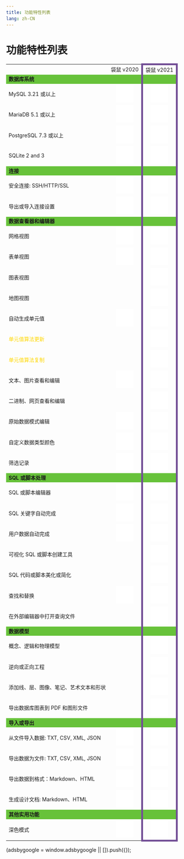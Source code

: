 ```yaml
---
title: 功能特性列表
lang: zh-CN
---
```


# 功能特性列表
<div>
    <table>
        <tbody>
            <tr>
                <td>&nbsp;</td>
                <td>袋鼠 v2020</td>
                <td style="border-top: 5px solid #734f96; border-left: 5px solid #734f96; border-right: 5px solid #734f96;">袋鼠 v2021</td>
            </tr>
            <!--section-->
            <tr style="background-color: #67C23A;">
                <td><b>数据库系统</b></td>
                <td></td>
                <td style="text-align: center; border-left: 5px solid #734f96; border-right: 5px solid #734f96;"></td>
            </tr>
            <tr>
                <td>MySQL 3.21 或以上</td>
                <td style="text-align: center;"><img src="/images/icon-check.svg"></td>
                <td style="text-align: center; border-left: 5px solid #734f96; border-right: 5px solid #734f96;"><img src="/images/icon-check.svg"></td>
            </tr>
            <tr>
                <td>MariaDB 5.1 或以上</td>
                <td style="text-align: center;"><img src="/images/icon-check.svg"></td>
                <td style="text-align: center; border-left: 5px solid #734f96; border-right: 5px solid #734f96;"><img src="/images/icon-check.svg"></td>
            </tr>
            <!--tr>
                <td>MongoDB 3.0 或以上</td>
                <td style="text-align: center;"><img src="/images/icon-check.svg"></td>
                <td style="text-align: center; border-left: 5px solid #734f96; border-right: 5px solid #734f96;"><img src="/images/icon-check.svg"></td>
            </tr>
            <tr>
                <td>Oracle 8.1 或以上 ( macOS Edition starts from Oracle 9i )</td>
                <td style="text-align: center;"><img src="/images/icon-check.svg"></td>
                <td style="text-align: center; border-left: 5px solid #734f96; border-right: 5px solid #734f96;"><img src="/images/icon-check.svg"></td>
            </tr-->
            <tr>
                <td>PostgreSQL 7.3 或以上</td>
                <td style="text-align: center;"><img src="/images/icon-check.svg"></td>
                <td style="text-align: center; border-left: 5px solid #734f96; border-right: 5px solid #734f96;"><img src="/images/icon-check.svg"></td>
            </tr>
            <tr>
                <td>SQLite 2 and 3</td>
                <td style="text-align: center;"><img src="/images/icon-check.svg"></td>
                <td style="text-align: center; border-left: 5px solid #734f96; border-right: 5px solid #734f96;"><img src="/images/icon-check.svg"></td>
            </tr>
            <!--tr>
                <td>SQL Server 2000 或以上</td>
                <td style="text-align: center;"><img src="/images/icon-check.svg"></td>
                <td style="text-align: center; border-left: 5px solid #734f96; border-right: 5px solid #734f96;"><img src="/images/icon-check.svg"></td>
            </tr>
            <tr>
                <td>Amazon RDS、Amazon Aurora、Amazon Redshift、Microsoft Azure、Oracle Cloud、Google Cloud、阿里云、腾讯云、 MongoDB Atlas、华为云</td>
                <td style="text-align: center;"><img src="/images/icon-check.svg"></td>
                <td style="text-align: center; border-left: 5px solid #734f96; border-right: 5px solid #734f96;"><img src="/images/icon-check.svg"></td>
            </tr-->
            <!--section-->
            <!--section-->
            <tr style="background-color: #67C23A;">
                <td><b>连接</b></td>
                <td></td>
                <td style="text-align: center; border-left: 5px solid #734f96; border-right: 5px solid #734f96;"></td>
            </tr>
            <tr>
                <td>安全连接: SSH/HTTP/SSL</td>
                <td style="text-align: center;"><img src="/images/icon-check.svg"></td>
                <td style="text-align: center; border-left: 5px solid #734f96; border-right: 5px solid #734f96;"><img src="/images/icon-check.svg"></td>
            </tr>
            <!--tr>
                <td>PAM 和 GSSAPI 验证</td>
                <td style="text-align: center;"><img src="/images/icon-check.svg"></td>
                <td style="text-align: center; border-left: 5px solid #734f96; border-right: 5px solid #734f96;"><img src="/images/icon-check.svg"></td>
            </tr>
            <tr>
                <td>Kerberos 和 LDAP 验证</td>
                <td style="text-align: center;"><img src="/images/icon-check.svg"></td>
                <td style="text-align: center; border-left: 5px solid #734f96; border-right: 5px solid #734f96;"><img src="/images/icon-check.svg"></td>
            </tr>
            <tr>
                <td>x.509 证书验证</td>
                <td style="text-align: center;"><img src="/images/icon-check.svg"></td>
                <td style="text-align: center; border-left: 5px solid #734f96; border-right: 5px solid #734f96;"><img src="/images/icon-check.svg"></td>
            </tr-->              
            <tr>
                <td>导出或导入连接设置</td>
                <td style="text-align: center;"><img src="/images/icon-check.svg"></td>
                <td style="text-align: center; border-left: 5px solid #734f96; border-right: 5px solid #734f96;"><img src="/images/icon-check.svg"></td>
            </tr>
            <!--section-->
            <!--tr style="background-color: #67C23A;">
                <td><b>云端支持</b></td>
                <td></td>
                <td style="text-align: center; border-left: 5px solid #734f96; border-right: 5px solid #734f96;"></td>
            </tr>
            <tr>
                <td>协同合作：创建项目、添加成员</td>
                <td style="text-align: center;"><img src="/images/icon-check.svg"></td>
                <td style="text-align: center; border-left: 5px solid #734f96; border-right: 5px solid #734f96;"><img src="/images/icon-check.svg"></td>
            </tr>
            <tr>
                <td>同步连接和查询</td>
                <td style="text-align: center;"><img src="/images/icon-check.svg"></td>
                <td style="text-align: center; border-left: 5px solid #734f96; border-right: 5px solid #734f96;"><img src="/images/icon-check.svg"></td>
            </tr>
            <tr>
                <td>同步模型和虚拟组</td>
                <td style="text-align: center;"><img src="/images/icon-check.svg"></td>
                <td style="text-align: center; border-left: 5px solid #734f96; border-right: 5px solid #734f96;"><img src="/images/icon-check.svg"></td>
            </tr-->
            <!--section-->
            <!--section-->
            <tr style="background-color: #67C23A;">
                <td><b>数据查看器和编辑器</b></td>
                <td></td>
                <td style="text-align: center; border-left: 5px solid #734f96; border-right: 5px solid #734f96;"></td>
            </tr>
            <tr>
                <td>网格视图</td>
                <td style="text-align: center;"><img src="/images/icon-check.svg"></td>
                <td style="text-align: center; border-left: 5px solid #734f96; border-right: 5px solid #734f96;"><img src="/images/icon-check.svg"></td>
            </tr>
            <tr>
                <td>表单视图</td>
                <td style="text-align: center;"><img src="/images/icon-check.svg"></td>
                <td style="text-align: center; border-left: 5px solid #734f96; border-right: 5px solid #734f96;"><img src="/images/icon-check.svg"></td>
            </tr>
            <tr>
                <td>图表视图</td>
                <td style="text-align: center;"><img src=""></td>
                <td style="text-align: center; border-left: 5px solid #734f96; border-right: 5px solid #734f96;"><img src="/images/icon-check.svg"></td>
            </tr>
            <tr>
                <td>地图视图</td>
                <td style="text-align: center;"><img src=""></td>
                <td style="text-align: center; border-left: 5px solid #734f96; border-right: 5px solid #734f96;"><img src="/images/icon-check.svg"></td>
            </tr>
            <tr>
                <td>自动生成单元值</td>
                <td style="text-align: center;"><img src="/images/icon-check.svg"></td>
                <td style="text-align: center; border-left: 5px solid #734f96; border-right: 5px solid #734f96;"><img src="/images/icon-check.svg"></td>
            </tr>
            <tr>
                <td style="color: #ffd700;">单元值算法更新</td>
                <td style="text-align: center;"><img src=""></td>
                <td style="text-align: center; border-left: 5px solid #734f96; border-right: 5px solid #734f96;"><img src="/images/icon-check.svg"></td>
            </tr>
            <tr>
                <td style="color: #ffd700;">单元值算法复制</td>
                <td style="text-align: center;"><img src=""></td>
                <td style="text-align: center; border-left: 5px solid #734f96; border-right: 5px solid #734f96;"><img src="/images/icon-check.svg"></td>
            </tr>
            <tr>
                <td>文本、图片查看和编辑</td>
                <td style="text-align: center;"><img src="/images/icon-check.svg"></td>
                <td style="text-align: center; border-left: 5px solid #734f96; border-right: 5px solid #734f96;"><img src="/images/icon-check.svg"></td>
            </tr>
            <tr>
                <td>二进制、网页查看和编辑</td>
                <td style="text-align: center;"><img src=""></td>
                <td style="text-align: center; border-left: 5px solid #734f96; border-right: 5px solid #734f96;"><img src="/images/icon-check.svg"></td>
            </tr>
            <tr>
                <td>原始数据模式编辑</td>
                <td style="text-align: center;"><img src="/images/icon-check.svg"></td>
                <td style="text-align: center; border-left: 5px solid #734f96; border-right: 5px solid #734f96;"><img src="/images/icon-check.svg"></td>
            </tr>
            <!--tr>
                <td>Data Validation</td>
                <td style="text-align: center;"><img src="/images/icon-check.svg"></td>
                <td style="text-align: center; border-left: 5px solid #734f96; border-right: 5px solid #734f96;"><img src="/images/icon-check.svg"></td>
            </tr-->
            <tr>
                <td>自定义数据类型颜色</td>
                <td style="text-align: center;"><img src="/images/icon-check.svg"></td>
                <td style="text-align: center; border-left: 5px solid #734f96; border-right: 5px solid #734f96;"><img src="/images/icon-check.svg"></td>
            </tr>              
            <!--tr>
                <td>Find and replace</td>
                <td style="text-align: center;"><img src="/images/icon-check.svg"></td>
                <td style="text-align: center; border-left: 5px solid #734f96; border-right: 5px solid #734f96;"><img src="/images/icon-check.svg"></td>
            </tr-->
            <tr>
                <td>筛选记录</td>
                <td style="text-align: center;"><img src="/images/icon-check.svg"></td>
                <td style="text-align: center; border-left: 5px solid #734f96; border-right: 5px solid #734f96;"><img src="/images/icon-check.svg"></td>
            </tr>
            <!--section-->
            <!--section-->
            <tr style="background-color: #67C23A;">
                <td><b>SQL 或脚本处理</b></td>
                <td></td>
                <td style="text-align: center; border-left: 5px solid #734f96; border-right: 5px solid #734f96;"></td>
            </tr>
            <!--tr>
                <td>PL/SQL and PL/PGSQL Debugger</td>
                <td style="text-align: center;"><img src="/images/icon-check.svg"></td>
                <td style="text-align: center; border-left: 5px solid #734f96; border-right: 5px solid #734f96;"><img src="/images/icon-check.svg"></td>
            </tr-->
            <tr>
                <td>SQL 或脚本编辑器</td>
                <td style="text-align: center;"><img src="/images/icon-check.svg"></td>
                <td style="text-align: center; border-left: 5px solid #734f96; border-right: 5px solid #734f96;"><img src="/images/icon-check.svg"></td>
            </tr>
            <tr>
                <td>SQL 关键字自动完成</td>
                <td style="text-align: center;"><img src="/images/icon-check.svg"></td>
                <td style="text-align: center; border-left: 5px solid #734f96; border-right: 5px solid #734f96;"><img src="/images/icon-check.svg"></td>
            </tr>
            <tr>
                <td>用户数据自动完成</td>
                <td style="text-align: center;"><img src="/images/icon-check.svg"></td>
                <td style="text-align: center; border-left: 5px solid #734f96; border-right: 5px solid #734f96;"><img src="/images/icon-check.svg"></td>
            </tr>
            <tr>
                <td>可视化 SQL 或脚本创建工具</td>
                <td style="text-align: center;"><img src=""></td>
                <td style="text-align: center; border-left: 5px solid #734f96; border-right: 5px solid #734f96;"><img src="/images/icon-check.svg"></td>
            </tr>
            <!--tr>
                <td>查找创建工具</td>
                <td style="text-align: center;"><img src="/images/icon-check.svg"></td>
                <td style="text-align: center; border-left: 5px solid #734f96; border-right: 5px solid #734f96;"><img src="/images/icon-check.svg"></td>
            </tr>
            <tr>
                <td>聚合创建工具</td>
                <td style="text-align: center;"><img src="/images/icon-check.svg"></td>
                <td style="text-align: center; border-left: 5px solid #734f96; border-right: 5px solid #734f96;"><img src="/images/icon-check.svg"></td>
            </tr>              
            <tr>
                <td>代码段和自动完成代码</td>
                <td style="text-align: center;"><img src="/images/icon-check.svg"></td>
                <td style="text-align: center; border-left: 5px solid #734f96; border-right: 5px solid #734f96;"><img src="/images/icon-check.svg"></td>
            </tr-->
            <tr>
                <td>SQL 代码或脚本美化或简化</td>
                <td style="text-align: center;"><img src=""></td>
                <td style="text-align: center; border-left: 5px solid #734f96; border-right: 5px solid #734f96;"><img src="/images/icon-check.svg"></td>
            </tr>
            <tr>
                <td>查找和替换</td>
                <td style="text-align: center;"><img src="/images/icon-check.svg"></td>
                <td style="text-align: center; border-left: 5px solid #734f96; border-right: 5px solid #734f96;"><img src="/images/icon-check.svg"></td>
            </tr>
            <!--tr>
                <td>创建参数查询</td>
                <td style="text-align: center;"><img src="/images/icon-check.svg"></td>
                <td style="text-align: center; border-left: 5px solid #734f96; border-right: 5px solid #734f96;"><img src="/images/icon-check.svg"></td>
            </tr-->
            <tr>
                <td>在外部编辑器中打开查询文件</td>
                <td style="text-align: center;"><img src=""></td>
                <td style="text-align: center; border-left: 5px solid #734f96; border-right: 5px solid #734f96;"><img src="/images/icon-check.svg"></td>
            </tr>
            <!--tr>
                <td>控制台界面</td>
                <td style="text-align: center;"><img src="/images/icon-check.svg"></td>
                <td style="text-align: center; border-left: 5px solid #734f96; border-right: 5px solid #734f96;"><img src="/images/icon-check.svg"></td>
            </tr-->
            <!--section-->
            <!--section-->
            <!--tr style="background-color: #67C23A;">
                <td><b>数据可视化</b></td>
                <td></td>
                <td style="text-align: center; border-left: 5px solid #734f96; border-right: 5px solid #734f96;"></td>
            </tr>
            <tr>
                <td>支持多种图表类型</td>
                <td style="text-align: center;"><img src="/images/icon-check.svg"></td>
                <td style="text-align: center; border-left: 5px solid #734f96; border-right: 5px solid #734f96;"><img src="/images/icon-check.svg"></td>
            </tr>
            <tr>
                <td>可视化实时数据</td>
                <td style="text-align: center;"><img src="/images/icon-check.svg"></td>
                <td style="text-align: center; border-left: 5px solid #734f96; border-right: 5px solid #734f96;"><img src="/images/icon-check.svg"></td>
            </tr-->
            <!--section-->
            <!--section-->
            <tr style="background-color: #67C23A;">
                <td><b>数据模型</b></td>
                <td></td>
                <td style="text-align: center; border-left: 5px solid #734f96; border-right: 5px solid #734f96;"></td>
            </tr>
            <tr>
                <td>概念、逻辑和物理模型</td>
                <td style="text-align: center;"></td>
                <td style="text-align: center; border-left: 5px solid #734f96; border-right: 5px solid #734f96;"><img src="/images/icon-check.svg"></td>
            </tr>
            <tr>
                <td>逆向或正向工程</td>
                <td style="text-align: center;"></td>
                <td style="text-align: center; border-left: 5px solid #734f96; border-right: 5px solid #734f96;"><img src="/images/icon-check.svg"></td>
            </tr>
            <!--tr>
                <td>自动布局</td>
                <td style="text-align: center;"></td>
                <td style="text-align: center; border-left: 5px solid #734f96; border-right: 5px solid #734f96;"><img src="/images/icon-check.svg"></td>
            </tr-->
            <tr>
                <td>添加线、层、图像、笔记、艺术文本和形状</td>
                <td style="text-align: center;"></td>
                <td style="text-align: center; border-left: 5px solid #734f96; border-right: 5px solid #734f96;"><img src="/images/icon-check.svg"></td>
            </tr>
            <tr>
                <td>导出数据库图表到 PDF 和图形文件</td>
                <td style="text-align: center;"></td>
                <td style="text-align: center; border-left: 5px solid #734f96; border-right: 5px solid #734f96;"><img src="/images/icon-check.svg"></td>
            </tr>
            <!--section-->
            <!--section-->
            <tr style="background-color: #67C23A;">
                <td><b>导入或导出</b></td>
                <td></td>
                <td style="text-align: center; border-left: 5px solid #734f96; border-right: 5px solid #734f96;"></td>
            </tr>
            <tr>
                <td>从文件导入数据: TXT, CSV, XML, JSON</td>
                <td style="text-align: center;"><img src="/images/icon-check.svg"></td>
                <td style="text-align: center; border-left: 5px solid #734f96; border-right: 5px solid #734f96;"><img src="/images/icon-check.svg"></td>
            </tr>
            <tr>
                <td>导出数据为文件: TXT, CSV, XML, JSON</td>
                <td style="text-align: center;"><img src="/images/icon-check.svg"></td>
                <td style="text-align: center; border-left: 5px solid #734f96; border-right: 5px solid #734f96;"><img src="/images/icon-check.svg"></td>
            </tr>
            <!--tr>
                <td>导入或导出数据 - 最普及的格式：DBF 等</td>
                <td style="text-align: center;"><img src="/images/icon-check.svg"></td>
                <td style="text-align: center; border-left: 5px solid #734f96; border-right: 5px solid #734f96;"><img src="/images/icon-check.svg"></td>
            </tr>
            <tr>
                <td>从 ODBC、MS Excel、MS Access 导入数据</td>
                <td style="text-align: center;"><img src="/images/icon-check.svg"></td>
                <td style="text-align: center; border-left: 5px solid #734f96; border-right: 5px solid #734f96;"><img src="/images/icon-check.svg"></td>
            </tr>
            <tr>
                <td>导出数据到 MS Excel</td>
                <td style="text-align: center;"><img src="/images/icon-check.svg"></td>
                <td style="text-align: center; border-left: 5px solid #734f96; border-right: 5px solid #734f96;"><img src="/images/icon-check.svg"></td>
            </tr-->
            <tr>
                <td>导出数据到格式：Markdown、HTML</td>
                <td style="text-align: center;"><img src="/images/icon-check.svg"></td>
                <td style="text-align: center; border-left: 5px solid #734f96; border-right: 5px solid #734f96;"><img src="/images/icon-check.svg"></td>
            </tr>
            <tr>
                <td>生成设计文档: Markdown、HTML</td>
                <td style="text-align: center;"><img src="/images/icon-check.svg"></td>
                <td style="text-align: center; border-left: 5px solid #734f96; border-right: 5px solid #734f96;"><img src="/images/icon-check.svg"></td>
            </tr>
            <!--tr>
                <td>导出数据到 MS Access （仅限 Windows 版）</td>
                <td style="text-align: center;"><img src="/images/icon-check.svg"></td>
                <td style="text-align: center; border-left: 5px solid #734f96; border-right: 5px solid #734f96;"><img src="/images/icon-check.svg"></td>
            </tr>
            <tr>
                <td>MongoImport 和 MongoExport</td>
                <td style="text-align: center;"><img src="/images/icon-check.svg"></td>
                <td style="text-align: center; border-left: 5px solid #734f96; border-right: 5px solid #734f96;"><img src="/images/icon-check.svg"></td>
            </tr-->              
            <!--section-->
            <!--section-->
            <!--tr style="background-color: #67C23A;">
                <td><b>数据操作</b></td>
                <td></td>
                <td style="text-align: center; border-left: 5px solid #734f96; border-right: 5px solid #734f96;"></td>
            </tr>
            <tr>
                <td>数据传输 （同服或跨服）</td>
                <td style="text-align: center;"><img src="/images/icon-check.svg"></td>
                <td style="text-align: center; border-left: 5px solid #734f96; border-right: 5px solid #734f96;"><img src="/images/icon-check.svg"></td>
            </tr>
            <tr>
                <td>数据或结构同步</td>
                <td style="text-align: center;"><img src="/images/icon-check.svg"></td>
                <td style="text-align: center; border-left: 5px solid #734f96; border-right: 5px solid #734f96;"><img src="/images/icon-check.svg"></td>
            </tr-->
            <!--section-->
            <!--section-->
            <!--tr style="background-color: #67C23A;">
                <td><b>备份或还原</b></td>
                <td></td>
                <td style="text-align: center; border-left: 5px solid #734f96; border-right: 5px solid #734f96;"></td>
            </tr>
            <tr>
                <td>备份或还原 MySQL、MariaDB、PostgreSQL 或 SQLite 数据库</td>
                <td style="text-align: center;"><img src="/images/icon-check.svg"></td>
                <td style="text-align: center; border-left: 5px solid #734f96; border-right: 5px solid #734f96;"><img src="/images/icon-check.svg"></td>
            </tr>
            <tr>
                <td>转换备份文件为 SQL 脚本</td>
                <td style="text-align: center;"><img src="/images/icon-check.svg"></td>
                <td style="text-align: center; border-left: 5px solid #734f96; border-right: 5px solid #734f96;"><img src="/images/icon-check.svg"></td>
            </tr>
            <tr>
                <td>MongoDump 和 MongoRestore</td>
                <td style="text-align: center;"><img src="/images/icon-check.svg"></td>
                <td style="text-align: center; border-left: 5px solid #734f96; border-right: 5px solid #734f96;"><img src="/images/icon-check.svg"></td>
            </tr>              
            <tr>
                <td>Oracle 数据泵</td>
                <td style="text-align: center;"><img src="/images/icon-check.svg"></td>
                <td style="text-align: center; border-left: 5px solid #734f96; border-right: 5px solid #734f96;"><img src="/images/icon-check.svg"></td>
            </tr>
            <tr>
                <td>SQL Server 备份或还原</td>
                <td style="text-align: center;"><img src="/images/icon-check.svg"></td>
                <td style="text-align: center; border-left: 5px solid #734f96; border-right: 5px solid #734f96;"><img src="/images/icon-check.svg"></td>
            </tr>
            <tr>
                <td>转储或运行 SQL 或脚本文件</td>
                <td style="text-align: center;"><img src="/images/icon-check.svg"></td>
                <td style="text-align: center; border-left: 5px solid #734f96; border-right: 5px solid #734f96;"><img src="/images/icon-check.svg"></td>
            </tr-->
            <!--section-->
            <!--section-->
            <!--tr style="background-color: #67C23A;">
                <td><b>自动运行</b></td>
                <td></td>
                <td style="text-align: center; border-left: 5px solid #734f96; border-right: 5px solid #734f96;"></td>
            </tr>
            <tr>
                <td>设置计划备份、MongoDump、MongoImport、MongoExport、MapReduce、查询运行、导入、导出、数据传输和数据同步</td>
                <td style="text-align: center;"><img src="/images/icon-check.svg"></td>
                <td style="text-align: center; border-left: 5px solid #734f96; border-right: 5px solid #734f96;"><img src="/images/icon-check.svg"></td>
            </tr>
            <tr>
                <td>在单一批处理作业运行不同服务器的配置文件</td>
                <td style="text-align: center;"><img src="/images/icon-check.svg"></td>
                <td style="text-align: center; border-left: 5px solid #734f96; border-right: 5px solid #734f96;"><img src="/images/icon-check.svg"></td>
            </tr>
            <tr>
                <td>在通知电子邮件中附加导出文件</td>
                <td style="text-align: center;"><img src="/images/icon-check.svg"></td>
                <td style="text-align: center; border-left: 5px solid #734f96; border-right: 5px solid #734f96;"><img src="/images/icon-check.svg"></td>
            </tr-->
            <!--section-->
            <!--section-->
            <!--tr style="background-color: #67C23A;">
                <td><b>服务器安全性</b></td>
                <td></td>
                <td style="text-align: center; border-left: 5px solid #734f96; border-right: 5px solid #734f96;"></td>
            </tr>
            <tr>
                <td>用户管理</td>
                <td style="text-align: center;"><img src="/images/icon-check.svg"></td>
                <td style="text-align: center; border-left: 5px solid #734f96; border-right: 5px solid #734f96;"><img src="/images/icon-check.svg"></td>
            </tr>
            <tr>
                <td>服务器监控</td>
                <td style="text-align: center;"><img src="/images/icon-check.svg"></td>
                <td style="text-align: center; border-left: 5px solid #734f96; border-right: 5px solid #734f96;"><img src="/images/icon-check.svg"></td>
            </tr-->
            <!--section-->
            <!--section-->
            <tr style="background-color: #67C23A;">
                <td><b>其他实用功能</b></td>
                <td></td>
                <td style="text-align: center; border-left: 5px solid #734f96; border-right: 5px solid #734f96;"></td>
            </tr>
            <!--tr>
                <td>模式分析</td>
                <td style="text-align: center;"><img src="/images/icon-check.svg"></td>
                <td style="text-align: center; border-left: 5px solid #734f96; border-right: 5px solid #734f96;"><img src="/images/icon-check.svg"></td>
            </tr>              
            <tr>
                <td>ER 图表视图</td>
                <td style="text-align: center;"><img src="/images/icon-check.svg"></td>
                <td style="text-align: center; border-left: 5px solid #734f96; border-right: 5px solid #734f96;"><img src="/images/icon-check.svg"></td>
            </tr>
            <tr>
                <td>虚拟组</td>
                <td style="text-align: center;"><img src="/images/icon-check.svg"></td>
                <td style="text-align: center; border-left: 5px solid #734f96; border-right: 5px solid #734f96;"><img src="/images/icon-check.svg"></td>
            </tr>
            <tr>
                <td>自定义连接颜色</td>
                <td style="text-align: center;"><img src="/images/icon-check.svg"></td>
                <td style="text-align: center; border-left: 5px solid #734f96; border-right: 5px solid #734f96;"><img src="/images/icon-check.svg"></td>
            </tr>
            <tr>
                <td>数据库范围搜索</td>
                <td style="text-align: center;"><img src="/images/icon-check.svg"></td>
                <td style="text-align: center; border-left: 5px solid #734f96; border-right: 5px solid #734f96;"><img src="/images/icon-check.svg"></td>
            </tr>
            <tr>
                <td>收藏夹列表</td>
                <td style="text-align: center;"><img src="/images/icon-check.svg"></td>
                <td style="text-align: center; border-left: 5px solid #734f96; border-right: 5px solid #734f96;"><img src="/images/icon-check.svg"></td>
            </tr>
            <tr>
                <td>打印数据库、模式或表结构</td>
                <td style="text-align: center;"><img src="/images/icon-check.svg"></td>
                <td style="text-align: center; border-left: 5px solid #734f96; border-right: 5px solid #734f96;"><img src="/images/icon-check.svg"></td>
            </tr-->
            <tr>
                <td>深色模式</td>
                <td style="text-align: center;"><img src="/images/icon-check.svg"></td>
                <td style="text-align: center; border-bottom: 5px solid #734f96; border-left: 5px solid #734f96; border-right: 5px solid #734f96;"><img src="/images/icon-check.svg"></td>
            </tr>
            <!--section-->
        </tbody>
    </table>
</div>

<div>
    <script2 type="text/javascript" async="true" src="https://pagead2.googlesyndication.com/pagead/js/adsbygoogle.js" />
    <ins class="adsbygoogle"
        style="display:block; text-align:center;"
        data-ad-layout="in-article"
        data-ad-format="fluid"
        data-ad-client="ca-pub-3975819313740938"
        data-ad-slot="6760827895"></ins>
    <script2 type="text/javascript">
        (adsbygoogle = window.adsbygoogle || []).push({});
    </script2>
</div>
